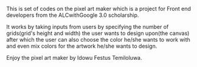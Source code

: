 This is set of codes on the pixel art maker which is a project for Front end developers from the ALCwithGoogle 3.0 scholarship.

It works by taking inputs from users by specifying the number of grids(grid's height and width) the user wants to design upon(the canvas) after which the user can also choose the color he/she wants to work with and even mix colors for the artwork he/she wants to design.

Enjoy the pixel art maker by Idowu Festus Temiloluwa.